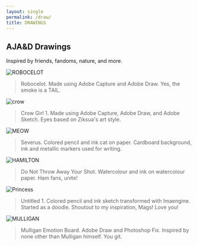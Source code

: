 ```yaml
---
layout: single
permalink: /draw/
title: DRAWINGS
---
```

## AJA&D Drawings
Inspired by friends, fandoms, nature, and more.

![ROBOCELOT](/great_gatsbys/0E93E6E7-BCC4-4C4E-8951-3F699D8B32F6.jpeg)
> Robocelot. Made using Adobe Capture and Adobe Draw. Yes, the smoke is a TAIL.

![crow](/great_gatsbys/1A894163-FF09-4730-A596-E0CAF54BE56F.png)
> Crow Girl 1. Made using Adobe Capture, Adobe Draw, and Adobe Sketch. Eyes based on Ziksua's art style.


![MEOW](/great_gatsbys/24D0D313-B8FC-4043-823B-91CDEC935F92.jpeg)
> Severus. Colored pencil and ink cat on paper. Cardboard background, ink and metallic markers used for writing.


![HAMILTON](/great_gatsbys/53BAA414-A821-456B-AEF5-E35E8AD1B674.jpeg)
> Do Not Throw Away Your Shot. Watercolour and ink on watercolour paper. Ham fans, unite!


![Princess](/great_gatsbys/6EDF4D46-D8BD-4096-B367-5688D5EEDB81.jpeg)
> Untitled 1. Colored pencil and ink sketch transformed with Imaengine. Started as a doodle. Shoutout to my inspiration, Mags! Love you!


![MULLIGAN](/great_gatsbys/7409614D-00EF-410D-8B2B-6F6A5840D9C9.jpeg)
> Mulligan Emotion Board. Adobe Draw and Photoshop Fix. Inspired by none other than Mulligan himself. You git.
